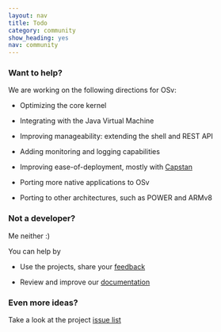 ```yaml
---
layout: nav
title: Todo
category: community
show_heading: yes
nav: community
---
```

### Want to help?
We are working on the following directions for OSv:

- Optimizing the core kernel

- Integrating with the Java Virtual Machine

- Improving manageability: extending the shell and REST API

- Adding monitoring and logging capabilities

- Improving ease-of-deployment, mostly with
  [Capstan](https://github.com/cloudius-systems/capstan)
  
- Porting more native applications to OSv

- Porting to other architectures, such as POWER and ARMv8

### Not a developer?
Me neither :)

You can help by

- Use the projects, share your
[feedback](https://groups.google.com/forum/#!forum/osv-dev) 

- Review and improve our [documentation](https://github.com/cloudius-systems/osv/wiki)

### Even more ideas? 
Take a look at the project [issue list](https://github.com/cloudius-systems/osv/issues?state=open)
